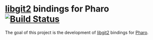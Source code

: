 # [libgit2](http://libgit2.github.com) bindings for Pharo [![Build Status](https://travis-ci.org/pharo-vcs/libgit2-pharo-bindings.svg)](https://travis-ci.org/pharo-vcs/libgit2-pharo-bindings)

The goal of this project is the development of [libgit2](http://libgit2.github.com) bindings for [Pharo](http://pharo-project.org).
